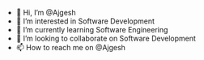 - 👋 Hi, I’m @Ajgesh
- 👀 I’m interested in Software Development
- 🌱 I’m currently learning Software Engineering
- 💞️ I’m looking to collaborate on Software Development
- 📫 How to reach me on @Ajgesh

<!---
Ajgesh/Ajgesh is a ✨ special ✨ repository because its `README.md` (this file) appears on your GitHub profile.
You can click the Preview link to take a look at your changes.
--->
